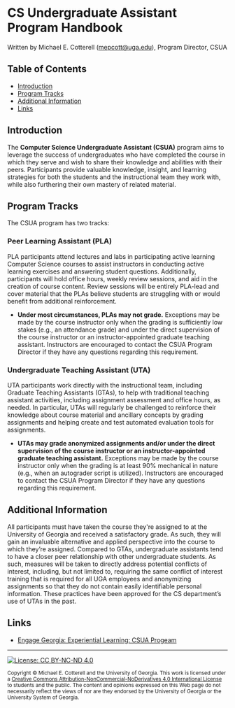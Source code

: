 # CS Undergraduate Assistant Program Handbook

Written by Michael E. Cotterell (mepcott@uga.edu), Program Director, CSUA

## Table of Contents

* [Introduction](#introduction)
* [Program Tracks](#program-tracks)
* [Additional Information](#additional-information)
* [Links](#links)

## Introduction 

The **Computer Science Undergraduate Assistant (CSUA)** program aims to leverage the success
of undergraduates who have completed the course in which they serve and wish to share their 
knowledge and abilities with their peers. Participants provide valuable knowledge, insight, 
and learning strategies for both the students and the instructional team they work with, 
while also furthering their own mastery of related material. 

## Program Tracks

The CSUA program has two tracks:

### Peer Learning Assistant (PLA)

PLA participants attend lectures and labs in participating
active learning Computer Science courses to assist instructors in conducting active learning 
exercises and answering student questions. Additionally, participants will hold office hours, 
weekly review sessions, and aid in the creation of course content. Review sessions will be 
entirely PLA-lead and cover material that the PLAs believe students are struggling with or 
would benefit from additional reinforcement. 
   
* **Under most circumstances, PLAs may not grade.** Exceptions may be made by the course instructor
  only when the grading is sufficiently low stakes (e.g., an attendance grade) and under the 
  direct supervision of the course instructor or an instructor-appointed graduate teaching 
  assistant. Instructors are encouraged to contact the CSUA Program Director if they have any 
  questions regarding this requirement.
   
### Undergraduate Teaching Assistant (UTA)

UTA participants work directly with the 
instructional team, including Graduate Teaching Assistants (GTAs), to help with traditional 
teaching assistant activities, including assignment assessment and office hours, as needed. 
In particular, UTAs will regularly be challenged to reinforce their knowledge about course 
material and ancillary concepts by grading assignments and helping create and test automated 
evaluation tools for assignments. 
   
* **UTAs may grade anonymized assignments and/or under the direct supervision of the course
  instructor or an instructor-appointed graduate teaching assistant.** Exceptions may be made
  by the course instructor only when the grading is at least 90% mechanical in nature (e.g.,
  when an autograder script is utilized). Instructors are encouraged to contact the CSUA
  Program Director if they have any questions regarding this requirement.

## Additional Information

All participants must have taken the course they're assigned to at the University of Georgia and
received a satisfactory grade. As such, they will gain an invaluable alternative and applied 
perspective into the course to which they’re assigned. Compared to GTAs, undergraduate assistants
tend to have a closer peer relationship with other undergraduate students. As such, measures will 
be taken to directly address potential conflicts of interest, including, but not limited to, requiring 
the same conflict of interest training that is required for all UGA employees and anonymizing assignments 
so that they do not contain easily identifiable personal information. These practices have been 
approved for the CS department’s use of UTAs in the past.

## Links

* [Engage Georgia: Experiential Learning: CSUA Progeam](https://givepul.se/817zl2)

<hr/>

[![License: CC BY-NC-ND 4.0](https://img.shields.io/badge/License-CC%20BY--NC--ND%204.0-lightgrey.svg)](http://creativecommons.org/licenses/by-nc-nd/4.0/)

<small>
Copyright &copy; Michael E. Cotterell and the University of Georgia.
This work is licensed under a <a rel="license" href="http://creativecommons.org/licenses/by-nc-nd/4.0/">Creative Commons Attribution-NonCommercial-NoDerivatives 4.0 International License</a> to students and the public.
The content and opinions expressed on this Web page do not necessarily reflect the views of nor are they endorsed by the University of Georgia or the University System of Georgia.
</small>

